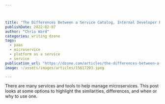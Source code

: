 ```yaml
---



title: "The Differences Between a Service Catalog, Internal Developer Platform, and..."
publishDate: 2022-02-07
author: "Chris Ward"
categories: writing dzone
tags: 
  - paas
  - microservice
  - platform as a service
  - service
publication_url: "https://dzone.com/articles/the-differences-between-a-service-catalog-internal"
image: ~/assets/images/articles/15617203.jpeg

---
```

There are many services and tools to help manage microservices. This post looks at some options to highlight the similarities, differences, and when or why to use one.

